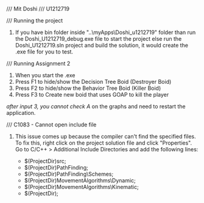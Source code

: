 /// Mit Doshi
/// U1212719

/// Running the project
1. If you have bin folder inside "..\myApps\Doshi_u1212719\" folder than run the Doshi_U1212719_debug.exe file to start the project else run the Doshi_U1212719.sln project and build the solution, it would create the .exe file for you to test.

/// Running Assignment 2
1. When you start the .exe
2. Press F1 to hide/show the Decision Tree Boid (Destroyer Boid)
3. Press F2 to hide/show the Behavior Tree Boid (Killer Boid)
4. Press F3 to Create new boid that uses GOAP to kill the player

*after input 3, you cannot check A* on the graphs and need to restart the application.

/// C1083 - Cannot open include file

1. This issue comes up because the compiler can't find the specified files. To fix this, right click on the project solution file and click "Properties". Go to C/C++ > Additional Include Directories and add the following lines:

	- $(ProjectDir)src;
	- $(ProjectDir)PathFinding;
	- $(ProjectDir)PathFinding\Schemes;
	- $(ProjectDir)MovementAlgorithms\Dynamic;
	- $(ProjectDir)MovementAlgorithms\Kinematic;
	- $(ProjectDir);
